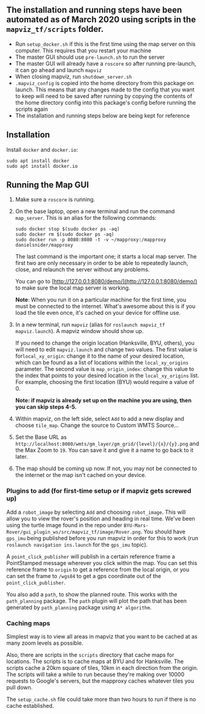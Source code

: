 ## The installation and running steps have been automated as of March 2020 using scripts in the `mapviz_tf/scripts` folder. 
* Run `setup_docker.sh` if this is the first time using the map server on this computer. This requires that you restart your 
machine
* The master GUI should use `pre-launch.sh` to run the server
* The master GUI will already have a `roscore` so after running pre-launch, it can go ahead and launch `mapviz`
* When closing mapviz, run `shutdown_server.sh`
* `.mapviz_config` is copied into the home directory from this package on launch. This means that any changes made to the 
config that you want to keep will need to be saved after running by copying the contents of the home directory config into
this package's config before running the scripts again
* The installation and running steps below are being kept for reference

## Installation
Install `docker` and `docker.io`:
```
sudo apt install docker
sudo apt install docker.io
````

## Running the Map GUI
1. Make sure a `roscore` is running.
1. On the base laptop, open a new terminal and run the command `map_server`. This is an alias for the following commands: 
    ```
    sudo docker stop $(sudo docker ps -aq)
    sudo docker rm $(sudo docker ps -aq)
    sudo docker run -p 8080:8080 -t -v ~/mapproxy:/mapproxy danielsnider/mapproxy
    ```
    The last command is the important one; it starts a local map server. The first two are only necessary in order to be able to repeatedly launch, close, and relaunch the server without any problems. 

    You can go to [http://127.0.0.1:8080/demo/](http://127.0.0.1:8080/demo/) to make sure the local map server is working.

    **Note**: When you run it on a particular machine for the first time, you must be connected to the internet. What's awesome about this is if you load the tile even once, it's cached on your device for offline use. 
1. In a new terminal, run `mapviz` (alias for `roslaunch mapviz_tf mapviz.launch`). A mapviz window should show up.

    If you need to change the origin location (Hanksville, BYU, others), you will need to edit `mapviz.launch` and change two values. The first value is for`local_xy_origin`: change it to the name of your desired location, which can be found as a list of locations within the `local_xy_origins` parameter. The second value is `map_origin_index`: change this value to the index that points to your desired location in the `local_xy_origins` list. For example, choosing the first location (BYU) would require a value of 0.

    **Note: if mapviz is already set up on the machine you are using, then you can skip steps 4-5.**
1. Within mapviz, on the left side, select `Add` to add a new display and choose `tile_map`. Change the source to Custom WMTS Source...
1. Set the Base URL as `http://localhost:8080/wmts/gm_layer/gm_grid/{level}/{x}/{y}.png` and the Max Zoom to `19`. You can save it and give it a name to go back to it later.
1. The map should be coming up now. If not, you may not be connected to the internet or the map isn't cached on your device.

### Plugins to add (for first-time setup or if mapviz gets screwed up)
Add a `robot_image` by selecting `Add` and choosing `robot_image`. This will allow you to view the rover's position and heading in real time. We've been using the turtle image found in the repo under `BYU-Mars-Rover/gui_plugin_ws/src/mapviz_tf/image/Rover.png`. You should have `gps_imu` being published before you run mapviz in order for this to work (run `roslaunch navigation ins.launch` for the `gps_imu` topic).

A `point_click_publisher` will publish in a certain reference frame a PointStamped message wherever you click within the map. You can set this reference frame to `origin` to get a reference from the local origin, or you can set the frame to `/wgs84` to get a gps coordinate out of the `point_click_publisher`.

You also add a `path`, to show the planned route. This works with the `path_planning` package. The `path` plugin will plot the path that has been generated by `path_planning` package using `A* algorithm`.

### Caching maps
Simplest way is to view all areas in mapviz that you want to be cached at as many zoom levels as possible. 

Also, there are scripts in the `scripts` directory that cache maps for locations. The scripts is to cache maps at BYU and for Hanksville. The scripts cache a 20km square of tiles, 10km in each direction from the origin. The scripts will take a while to run because they're making over 10000 requests to Google's servers, but the mapproxy caches whatever tiles you pull down.

The `setup_cache.sh` file could take more than two hours to run if there is no cache established. 
